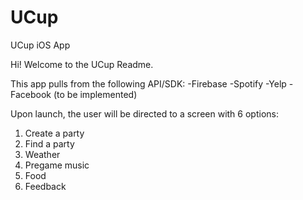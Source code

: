 UCup
====

UCup iOS App

Hi! Welcome to the UCup Readme.

This app pulls from the following API/SDK:
-Firebase
-Spotify
-Yelp
-Facebook (to be implemented)

Upon launch, the user will be directed to a screen with 6 options:
  1) Create a party
  2) Find a party
  3) Weather
  4) Pregame music
  5) Food
  6) Feedback
